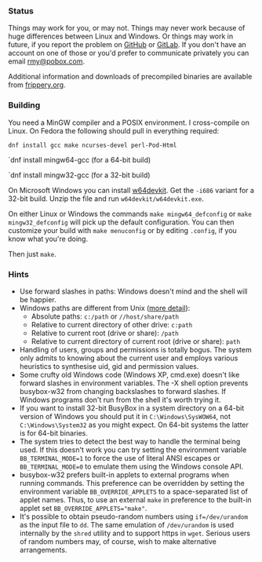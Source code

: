 ### Status

Things may work for you, or may not.  Things may never work because of huge differences between Linux and Windows.  Or things may work in future, if you report the problem on [GitHub](https://github.com/rmyorston/busybox-w32) or [GitLab](https://gitlab.com/rmyorston/busybox-w32).  If you don't have an account on one of those or you'd prefer to communicate privately you can email [rmy@pobox.com](mailto:rmy@pobox.com).

Additional information and downloads of precompiled binaries are available from [frippery.org](https://frippery.org/busybox).

### Building

You need a MinGW compiler and a POSIX environment.  I cross-compile on Linux.  On Fedora the following should pull in everything required:

`dnf install gcc make ncurses-devel perl-Pod-Html`

`dnf install mingw64-gcc (for a 64-bit build)

`dnf install mingw32-gcc (for a 32-bit build)

On Microsoft Windows you can install [w64devkit](https://github.com/skeeto/w64devkit/releases).  Get the `-i686` variant for a 32-bit build.  Unzip the file and run `w64devkit/w64devkit.exe`.

On either Linux or Windows the commands `make mingw64_defconfig` or `make mingw32_defconfig` will pick up the default configuration.  You can then customize your build with `make menuconfig` or by editing `.config`, if you know what you're doing.

Then just `make`.

### Hints

 - Use forward slashes in paths:  Windows doesn't mind and the shell will be happier.
 - Windows paths are different from Unix ([more detail](https://frippery.org/busybox/paths.html)):
   * Absolute paths: `c:/path` or `//host/share/path`
   * Relative to current directory of other drive: `c:path`
   * Relative to current root (drive or share): `/path`
   * Relative to current directory of current root (drive or share): `path`
 - Handling of users, groups and permissions is totally bogus.  The system only admits to knowing about the current user and employs various heuristics to synthesise uid, gid and permission values.
 - Some crufty old Windows code (Windows XP, cmd.exe) doesn't like forward slashes in environment variables.  The -X shell option prevents busybox-w32 from changing backslashes to forward slashes.  If Windows programs don't run from the shell it's worth trying it.
 - If you want to install 32-bit BusyBox in a system directory on a 64-bit version of Windows you should put it in `C:\Windows\SysWOW64`, not `C:\Windows\System32` as you might expect.  On 64-bit systems the latter is for 64-bit binaries.
 - The system tries to detect the best way to handle the terminal being used.  If this doesn't work you can try setting the environment variable `BB_TERMINAL_MODE=1` to force the use of literal ANSI escapes or `BB_TERMINAL_MODE=0` to emulate them using the Windows console API.
 - busybox-w32 prefers built-in applets to external programs when running commands. This preference can be overridden by setting the environment variable `BB_OVERRIDE_APPLETS` to a space-separated list of applet names. Thus, to use an external `make` in preference to the built-in applet set `BB_OVERRIDE_APPLETS="make"`.
 - It's possible to obtain pseudo-random numbers using `if=/dev/urandom` as the input file to `dd`.  The same emulation of `/dev/urandom` is used internally by the `shred` utility and to support https in `wget`.  Serious users of random numbers may, of course, wish to make alternative arrangements.

